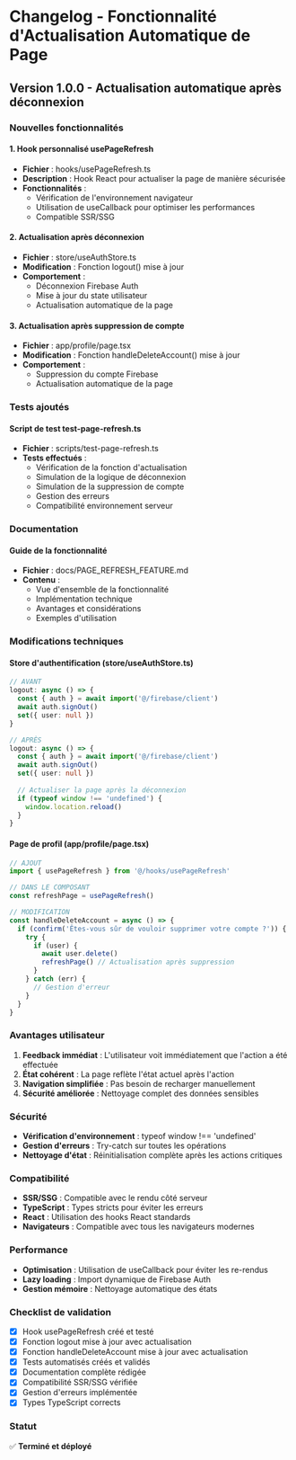 # Changelog - Fonctionnalité d'Actualisation Automatique de Page

## Version 1.0.0 - Actualisation automatique après déconnexion

### Nouvelles fonctionnalités

#### 1. Hook personnalisé usePageRefresh
- **Fichier** : hooks/usePageRefresh.ts
- **Description** : Hook React pour actualiser la page de manière sécurisée
- **Fonctionnalités** :
  - Vérification de l'environnement navigateur
  - Utilisation de useCallback pour optimiser les performances
  - Compatible SSR/SSG

#### 2. Actualisation après déconnexion
- **Fichier** : store/useAuthStore.ts
- **Modification** : Fonction logout() mise à jour
- **Comportement** :
  - Déconnexion Firebase Auth
  - Mise à jour du state utilisateur
  - Actualisation automatique de la page

#### 3. Actualisation après suppression de compte
- **Fichier** : app/profile/page.tsx
- **Modification** : Fonction handleDeleteAccount() mise à jour
- **Comportement** :
  - Suppression du compte Firebase
  - Actualisation automatique de la page

### Tests ajoutés

#### Script de test test-page-refresh.ts
- **Fichier** : scripts/test-page-refresh.ts
- **Tests effectués** :
  - Vérification de la fonction d'actualisation
  - Simulation de la logique de déconnexion
  - Simulation de la suppression de compte
  - Gestion des erreurs
  - Compatibilité environnement serveur

### Documentation

#### Guide de la fonctionnalité
- **Fichier** : docs/PAGE_REFRESH_FEATURE.md
- **Contenu** :
  - Vue d'ensemble de la fonctionnalité
  - Implémentation technique
  - Avantages et considérations
  - Exemples d'utilisation

### Modifications techniques

#### Store d'authentification (store/useAuthStore.ts)
```typescript
// AVANT
logout: async () => {
  const { auth } = await import('@/firebase/client')
  await auth.signOut()
  set({ user: null })
}

// APRÈS
logout: async () => {
  const { auth } = await import('@/firebase/client')
  await auth.signOut()
  set({ user: null })
  
  // Actualiser la page après la déconnexion
  if (typeof window !== 'undefined') {
    window.location.reload()
  }
}
```

#### Page de profil (app/profile/page.tsx)
```typescript
// AJOUT
import { usePageRefresh } from '@/hooks/usePageRefresh'

// DANS LE COMPOSANT
const refreshPage = usePageRefresh()

// MODIFICATION
const handleDeleteAccount = async () => {
  if (confirm('Êtes-vous sûr de vouloir supprimer votre compte ?')) {
    try {
      if (user) {
        await user.delete()
        refreshPage() // Actualisation après suppression
      }
    } catch (err) {
      // Gestion d'erreur
    }
  }
}
```

### Avantages utilisateur

1. **Feedback immédiat** : L'utilisateur voit immédiatement que l'action a été effectuée
2. **État cohérent** : La page reflète l'état actuel après l'action
3. **Navigation simplifiée** : Pas besoin de recharger manuellement
4. **Sécurité améliorée** : Nettoyage complet des données sensibles

### Sécurité

- **Vérification d'environnement** : typeof window !== 'undefined'
- **Gestion d'erreurs** : Try-catch sur toutes les opérations
- **Nettoyage d'état** : Réinitialisation complète après les actions critiques

### Compatibilité

- **SSR/SSG** : Compatible avec le rendu côté serveur
- **TypeScript** : Types stricts pour éviter les erreurs
- **React** : Utilisation des hooks React standards
- **Navigateurs** : Compatible avec tous les navigateurs modernes

### Performance

- **Optimisation** : Utilisation de useCallback pour éviter les re-rendus
- **Lazy loading** : Import dynamique de Firebase Auth
- **Gestion mémoire** : Nettoyage automatique des états

### Checklist de validation

- [x] Hook usePageRefresh créé et testé
- [x] Fonction logout mise à jour avec actualisation
- [x] Fonction handleDeleteAccount mise à jour avec actualisation
- [x] Tests automatisés créés et validés
- [x] Documentation complète rédigée
- [x] Compatibilité SSR/SSG vérifiée
- [x] Gestion d'erreurs implémentée
- [x] Types TypeScript corrects

### Statut
✅ **Terminé et déployé** 